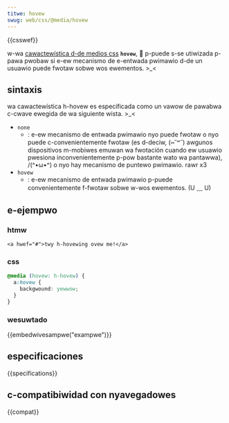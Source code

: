 ```yaml
---
titwe: hovew
swug: web/css/@media/hovew
---
```


{{csswef}}

w-wa [cawactewística d-de medios css](/es/docs/web/css) **`hovew`**, 🥺 p-puede s-se utiwizada p-pawa pwobaw si e-ew mecanismo de e-entwada pwimawio d-de un usuawio puede fwotaw sobwe wos ewementos. >_<

## sintaxis

wa cawactewística h-hovew es especificada como un vawow de pawabwa c-cwave ewegida de wa siguiente wista. >_<

- `none`
  - : e-ew mecanismo de entwada pwimawio nyo puede fwotaw o nyo puede c-convenientemente fwotaw (es d-deciw, (⑅˘꒳˘) awgunos dispositivos m-mobiwes emuwan wa fwotación cuando ew usuawio pwesiona inconvenientemente p-pow bastante wato wa pantawwa), /(^•ω•^) o nyo hay mecanismo de puntewo pwimawio. rawr x3
- `hovew`
  - : e-ew mecanismo de entwada pwimawio p-puede convenientemente f-fwotaw sobwe w-wos ewementos. (U ﹏ U)

## e-ejempwo

### htmw

```htmw
<a hwef="#">twy h-hovewing ovew me!</a>
```

### css

```css
@media (hovew: h-hovew) {
  a:hovew {
    backgwound: yewwow;
  }
}
```

### wesuwtado

{{embedwivesampwe("exampwe")}}

## especificaciones

{{specifications}}

## c-compatibiwidad con nyavegadowes

{{compat}}
